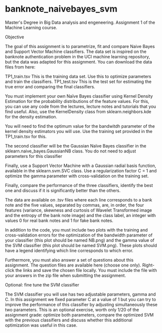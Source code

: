 # banknote_naivebayes_svm

Master's Degree in Big Data analysis and engeneering. Assignment 1 of the Machine Learning course.

Objective

The goal of this assignment is to parametrize, fit and compare Naive Bayes and Support Vector Machine classifiers. The data set is inspired on the banknote authentication problem in the UCI machine learning repository, but the data was adapted for this assignment. You can download the data files from here:

TP1_train.tsv
    This is the training data set. Use this to optimize parameters and train the classifiers.
TP1_test.tsv
    This is the test set for estimating the true error and comparing the final classifiers.

You must implement your own Naïve Bayes classifier using Kernel Density Estimation for the probability distributions of the feature values. For this, you can use any code from the lectures, lecture notes and tutorials that you find useful. Also, use the KernelDensity class from sklearn.neighbors.kde for the density estimation.

You will need to find the optimum value for the bandwitdh parameter of the kernel density estimators you will use. Use the training set provided in the TP1_train.tsv for this.

The second classifier will be the Gaussian Naïve Bayes classifier in the sklearn.naive_bayes.GaussianNB class. You do not need to adjust parameters for this classifier

Finally, use a Support Vector Machine with a Gaussian radial basis function, available in the sklearn.svm.SVC class. Use a regularization factor C = 1 and optimize the gamma parameter with cross-validation on the training set.

Finally, compare the performance of the three classifiers, identify the best one and discuss if it is significantly better than the others.

The data are available on .tsv files where each line corresponds to a bank note and the five values, separated by commas, are, in order, the four features (variance, skewness and curtosis of Wavelet Transformed image and the entropy of the bank note image) and the class label, an integer with values 0 for real bank notes and 1 for fake bank notes.

In addition to the code, you must include two plots with the training and cross-validation errors for the optimization of the bandwidth parameter of your classifier (this plot should be named NB.png) and the gamma value of the SVM classifier (this plot should be named SVM.png). These plots should have a legend identifying which line corresponds to which error.

Furthermore, you must also answer a set of questions about this assignment. The question files are available here (choose one only). Right-click the links and save the chosen file locally. You must include the file with your answers in the zip file when submitting the assignment.

Optional: fine tune the SVM classifier

The SVM classifier you will use has two adjustable parameters, gamma and C. In this assignment we fixed parameter C at a value of 1 but you can try to improve the performance of this classifier by adjusting simultaneously these two parameters. This is an optional exercise, worth only 1/20 of the assignment grade: optimize both parameters, compare the optimized SVM with the previous classifiers and discuss whether this additional optimization was useful in this case.
